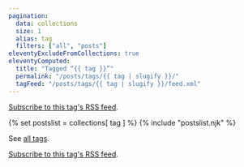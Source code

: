 ```yaml
---
pagination:
  data: collections
  size: 1
  alias: tag
  filters: ["all", "posts"]
eleventyExcludeFromCollections: true
eleventyComputed:
  title: "Tagged “{{ tag }}”"
  permalink: "/posts/tags/{{ tag | slugify }}/"
  tagFeed: "/posts/tags/{{ tag | slugify }}/feed.xml"
---
```


<a href="/posts/tags/{{ tag | slugify }}/feed.xml">Subscribe to this tag's RSS feed</a>.

{% set postslist = collections[ tag ] %}
{% include "postslist.njk" %}

See <a href="/posts/tags">all tags</a>.

<a href="/posts/tags/{{ tag | slugify }}/feed.xml">Subscribe to this tag's RSS feed</a>.